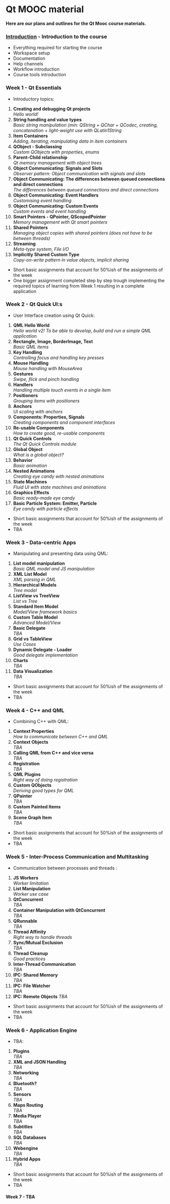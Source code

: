 # Qt MOOC material

**Here are our plans and outlines for the Qt Mooc course materials.**  

### [Introduction](https://github.com/TestMyQt/material/blob/master/course/week-0/introduction.md) - Introduction to the course 
* Everything required for starting the course
* Workspace setup
* Documentation
* Help channels
* Workflow introduction
* Course tools introduction

### Week 1 - Qt Essentials  
* Introductory topics:

1. **Creating and debugging Qt projects**  
*Hello world!*  
2. **String handling and value types**  
*Basic string manipulation (min: QString + QChar + QCodec, creating, concatenation + light-weight use with QLatin1String*
3. **Item Containers**  
*Adding, iterating, manipulating data in item containers*
4. **QObject - Subclassing**  
*Custom QObjects with properties, enums*
5. **Parent-Child relationship**  
*Qt memory management with object trees*
6. **Object Communicating: Signals and Slots**  
*Observer pattern: Object communication with signals and slots*
7. **Object Communicating: The differences between queued connections and direct connections**  
*The differences between queued connections and direct connections*
8. **Object Communicating: Event Handlers**  
*Customising event handling*
9. **Object Communicating: Custom Events**  
*Custom events and event handling*
10. **Smart Pointers - QPointer, QScopedPointer**  
*Memory management with Qt smart pointers*
11. **Shared Pointers**  
*Managing object copies with shared pointers (does not have to be between threads)*
12. **Streaming**  
*Meta-type system, File I/O*
13. **Implicitly Shared Custom Type**  
*Copy-on-write pattern in value objects, implicit sharing*

* Short basic assignments that account for 50%ish of the assignments of the week
* One bigger assignment completed step by step trough implementing the required topics of learning from Week 1 resulting in a complete application

### Week 2 - Qt Quick UI:s  
* User Interface creation using Qt Quick:

1. **QML Hello World**  
*Hello world v2! To be able to develop, build and run a simple QML application*  
2. **Rectangle, Image, BorderImage, Text**  
*Basic QML items*
3. **Key Handling**  
*Controlling focus and handling key presses*
4. **Mouse Handling**  
*Mouse handling with MouseArea*
5. **Gestures**  
*Swipe, flick and pinch handling*
6. **Handlers**  
*Handling multiple touch events in a single item*
7. **Positioners**  
*Grouping items with positioners*
8. **Anchors**  
*UI scaling with anchors*
9. **Components: Properties, Signals**  
*Creating components and component interfaces*
10. **Re-usable Components**  
*How to create good, re-usable components*
11. **Qt Quick Controls**  
*The Qt Quick Controls module*
12. **Global Object**  
*What is a global object?*
13. **Behavior**  
*Basic animation*
14. **Nested Animations**  
*Creating eye candy with nested animations*
15. **State Machines**  
*Fluid UI with state machines and animations*
16. **Graphics Effects**  
*Basic ready-made eye candy*
17. **Basic Particle System: Emitter, Particle**  
*Eye candy with particle effects*

* Short basic assignments that account for 50%ish of the assignments of the week 
* TBA

### Week 3 - Data-centric Apps  
* Manipulating and presenting data using QML:

1. **List model manipulation**  
*Basic QML model and JS manipulation*  
2. **XML List Model**  
*XML parsing in QML*
3. **Hierarchical Models**  
*Tree model*
4. **ListView vs TreeView**  
*List vs Tree*
5. **Standard Item Model**  
*Model/View framework basics*
6. **Custom Table Model**  
*Advanced Model/View*
7. **Basic Delegate**  
*TBA*
8. **Grid vs TableView**  
*Use Cases*
9. **Dynamic Delegate - Loader**  
*Good delegate implementation*
10. **Charts**  
*TBA*
11. **Data Visualization**  
*TBA*

* Short basic assignments that account for 50%ish of the assignments of the week
* TBA

### Week 4 - C++ and QML  
* Combining C++ with QML:

1. **Context Properties**  
*How to communicate between C++ and QML*  
2. **Context Objects**  
*TBA*
3. **Calling QML from C++ and vice versa**  
*TBA*
4. **Registration**  
*TBA*
5. **QML Plugins**  
*Right way of doing registration*
6. **Custom QObjects**  
*Deriving good types for QML*
7. **QPainter**  
*TBA*
8. **Custom Painted Items**  
*TBA*
9. **Scene Graph Item**  
*TBA*


* Short basic assignments that account for 50%ish of the assignments of the week
* TBA

### Week 5 - Inter-Process Communication and Multitasking  
* Communication between processes and threads :

1. **JS Workers**  
*Worker limitation*  
2. **List Manipulation**  
*Worker use case*
3. **QtConcurrent**  
*TBA*
4. **Container Manipulation with QtConcurrent**  
*TBA*
5. **QRunnable**  
*TBA*
6. **Thread Affinity**  
*Right way to handle threads*
7. **Sync/Mutual Exclusion**  
*TBA*
8. **Thread Cleanup**  
*Good practices*
9. **Inter-Thread Communication**  
*TBA*
10. **IPC: Shared Memory**  
*TBA*
11. **IPC: File Watcher**  
*TBA*
12. **IPC: Remote Objects**
*TBA*

* Short basic assignments that account for 50%ish of the assignments of the week
* TBA

### Week 6 - Application Engine  

* TBA:

1. **Plugins**  
*TBA* 
2. **XML and JSON Handling**  
*TBA*
3. **Networking**  
*TBA*
4. **Bluetooth?**  
*TBA*
5. **Sensors**  
*TBA*
6. **Maps Routing**  
*TBA*
7. **Media Player**  
*TBA*
8. **Subtitles**  
*TBA*
9. **SQL Databases**  
*TBA*
10. **Webengine**  
*TBA*
11. **Hybrid Apps**  
*TBA*

* Short basic assignments that account for 50%ish of the assignments of the week
* TBA

#### Week 7 - TBA  
